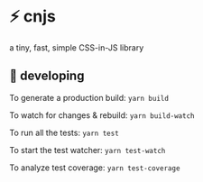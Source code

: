 # :zap: cnjs

a tiny, fast, simple CSS-in-JS library

## :wrench: developing

To generate a production build: `yarn build`

To watch for changes & rebuild: `yarn build-watch`

To run all the tests: `yarn test`

To start the test watcher: `yarn test-watch`

To analyze test coverage: `yarn test-coverage`
